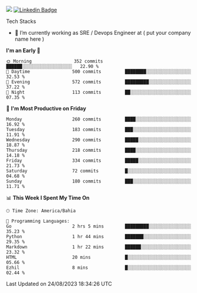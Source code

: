 ![](https://komarev.com/ghpvc/?username=miltlima&color=blue) [![Linkedin Badge](https://img.shields.io/badge/-LinkedIn-blue?style=flat-square&logo=Linkedin&logoColor=white&link=https://www.linkedin.com/in/miltonlimaj/)](https://www.linkedin.com/in/miltonlimaj/) 


Tech Stacks
                 

- 🔭 I’m currently working as SRE / Devops Engineer at ( put your company name here )


<!--START_SECTION:waka-->
**I'm an Early 🐤** 

```text
🌞 Morning                352 commits         ██████░░░░░░░░░░░░░░░░░░░   22.90 % 
🌆 Daytime                500 commits         ████████░░░░░░░░░░░░░░░░░   32.53 % 
🌃 Evening                572 commits         █████████░░░░░░░░░░░░░░░░   37.22 % 
🌙 Night                  113 commits         ██░░░░░░░░░░░░░░░░░░░░░░░   07.35 % 
```
📅 **I'm Most Productive on Friday** 

```text
Monday                   260 commits         ████░░░░░░░░░░░░░░░░░░░░░   16.92 % 
Tuesday                  183 commits         ███░░░░░░░░░░░░░░░░░░░░░░   11.91 % 
Wednesday                290 commits         █████░░░░░░░░░░░░░░░░░░░░   18.87 % 
Thursday                 218 commits         ████░░░░░░░░░░░░░░░░░░░░░   14.18 % 
Friday                   334 commits         █████░░░░░░░░░░░░░░░░░░░░   21.73 % 
Saturday                 72 commits          █░░░░░░░░░░░░░░░░░░░░░░░░   04.68 % 
Sunday                   180 commits         ███░░░░░░░░░░░░░░░░░░░░░░   11.71 % 
```


📊 **This Week I Spent My Time On** 

```text
🕑︎ Time Zone: America/Bahia

💬 Programming Languages: 
Go                       2 hrs 5 mins        █████████░░░░░░░░░░░░░░░░   35.23 % 
Python                   1 hr 44 mins        ███████░░░░░░░░░░░░░░░░░░   29.35 % 
Markdown                 1 hr 22 mins        ██████░░░░░░░░░░░░░░░░░░░   23.32 % 
HTML                     20 mins             █░░░░░░░░░░░░░░░░░░░░░░░░   05.66 % 
Ezhil                    8 mins              █░░░░░░░░░░░░░░░░░░░░░░░░   02.44 % 
```


 Last Updated on 24/08/2023 18:34:26 UTC
<!--END_SECTION:waka-->

